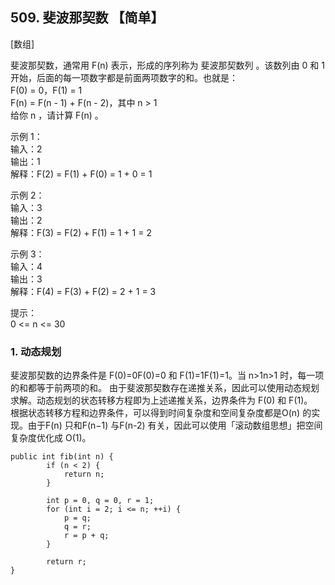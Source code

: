 ## 509. 斐波那契数 【简单】     
[数组]      

斐波那契数，通常用 F(n) 表示，形成的序列称为 斐波那契数列 。该数列由 0 和 1 开始，后面的每一项数字都是前面两项数字的和。也就是：      
F(0) = 0，F(1) = 1      
F(n) = F(n - 1) + F(n - 2)，其中 n > 1    
给你 n ，请计算 F(n) 。     

示例 1：     
输入：2    
输出：1    
解释：F(2) = F(1) + F(0) = 1 + 0 = 1     

示例 2：      
输入：3      
输出：2     
解释：F(3) = F(2) + F(1) = 1 + 1 = 2     

示例 3：      
输入：4     
输出：3    
解释：F(4) = F(3) + F(2) = 2 + 1 = 3    

提示：    
0 <= n <= 30    

### 1. 动态规划     
斐波那契数的边界条件是 F(0)=0F(0)=0 和 F(1)=1F(1)=1。当 n>1n>1 时，每一项的和都等于前两项的和。
由于斐波那契数存在递推关系，因此可以使用动态规划求解。动态规划的状态转移方程即为上述递推关系，边界条件为 F(0) 和 F(1)。           
根据状态转移方程和边界条件，可以得到时间复杂度和空间复杂度都是O(n) 的实现。由于F(n) 只和F(n−1) 与F(n-2) 有关，因此可以使用「滚动数组思想」把空间复杂度优化成 O(1)。      
```
public int fib(int n) {
        if (n < 2) {
            return n;
        }
        
        int p = 0, q = 0, r = 1;
        for (int i = 2; i <= n; ++i) {
            p = q; 
            q = r; 
            r = p + q;
        }
        
        return r;
}
```































